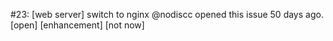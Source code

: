 #23: [web server] switch to nginx
@nodiscc opened this issue 50 days ago.  [open] 
[enhancement] [not now]


